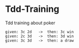 # Tdd-Training
Tdd training about poker
```
given: 3c 2d   ->  then: 3c win
given: 2c 3d   ->  then: 3d win
given: 3c 3d   ->  then: a draw
```
